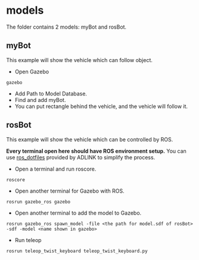 # models

The folder contains 2 models: myBot and rosBot.

## myBot

This example will show the vehicle which can follow object.

* Open Gazebo
```
gazebo
```
* Add Path to Model Database.
* Find and add myBot.
* You can put rectangle behind the vehicle, and the vehicle will follow it.

## rosBot

This example will show the vehicle which can be controlled by ROS.

**Every terminal open here should have ROS environment setup.**
You can use [ros_dotfiles](https://github.com/Adlink-ROS/ros_dotfiles) provided by ADLINK to simplify the process.

* Open a terminal and run roscore.
```
roscore
```
* Open another terminal for Gazebo with ROS.
```
rosrun gazebo_ros gazebo
```
* Open another terminal to add the model to Gazebo.
```
rosrun gazebo_ros spawn_model -file <the path for model.sdf of rosBot> -sdf -model <name shown in gazebo>
```
* Run teleop
```
rosrun teleop_twist_keyboard teleop_twist_keyboard.py
```
